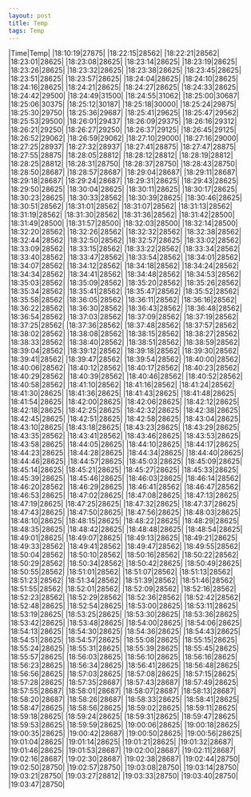 ```yaml
---
layout: post
title: Temp
tags: Temp
---
```

|Time|Temp|
|18:10:19|27875|
|18:22:15|28562|
|18:22:21|28562|
|18:23:01|28625|
|18:23:08|28625|
|18:23:14|28625|
|18:23:19|28625|
|18:23:26|28625|
|18:23:32|28625|
|18:23:38|28625|
|18:23:45|28625|
|18:23:51|28625|
|18:23:57|28625|
|18:24:04|28625|
|18:24:10|28625|
|18:24:16|28625|
|18:24:21|28625|
|18:24:27|28625|
|18:24:33|28625|
|18:24:42|29500|
|18:24:49|31500|
|18:24:55|31062|
|18:25:00|30687|
|18:25:06|30375|
|18:25:12|30187|
|18:25:18|30000|
|18:25:24|29875|
|18:25:30|29750|
|18:25:36|29687|
|18:25:41|29625|
|18:25:47|29562|
|18:25:53|29500|
|18:26:01|29437|
|18:26:09|29375|
|18:26:16|29312|
|18:26:21|29250|
|18:26:27|29250|
|18:26:37|29125|
|18:26:45|29125|
|18:26:52|29062|
|18:26:59|29062|
|18:27:10|29000|
|18:27:16|29000|
|18:27:25|28937|
|18:27:32|28937|
|18:27:41|28875|
|18:27:47|28875|
|18:27:55|28875|
|18:28:05|28812|
|18:28:12|28812|
|18:28:19|28812|
|18:28:25|28812|
|18:28:31|28750|
|18:28:37|28750|
|18:28:43|28750|
|18:28:50|28687|
|18:28:57|28687|
|18:29:04|28687|
|18:29:11|28687|
|18:29:18|28687|
|18:29:24|28687|
|18:29:31|28625|
|18:29:43|28625|
|18:29:50|28625|
|18:30:04|28625|
|18:30:11|28625|
|18:30:17|28625|
|18:30:23|28625|
|18:30:33|28562|
|18:30:39|28625|
|18:30:46|28625|
|18:30:51|28562|
|18:31:01|28562|
|18:31:07|28562|
|18:31:13|28562|
|18:31:19|28562|
|18:31:30|28562|
|18:31:36|28562|
|18:31:42|28500|
|18:31:49|28500|
|18:31:57|28500|
|18:32:03|28500|
|18:32:14|28500|
|18:32:20|28562|
|18:32:26|28562|
|18:32:32|28562|
|18:32:38|28562|
|18:32:44|28562|
|18:32:50|28562|
|18:32:57|28625|
|18:33:02|28562|
|18:33:09|28562|
|18:33:15|28562|
|18:33:22|28562|
|18:33:34|28562|
|18:33:40|28562|
|18:33:47|28562|
|18:33:54|28562|
|18:34:01|28562|
|18:34:07|28562|
|18:34:12|28562|
|18:34:18|28562|
|18:34:24|28562|
|18:34:34|28562|
|18:34:41|28562|
|18:34:48|28562|
|18:34:53|28562|
|18:35:03|28562|
|18:35:09|28562|
|18:35:20|28562|
|18:35:26|28562|
|18:35:34|28562|
|18:35:41|28562|
|18:35:47|28562|
|18:35:52|28562|
|18:35:58|28562|
|18:36:05|28562|
|18:36:11|28562|
|18:36:16|28562|
|18:36:22|28562|
|18:36:30|28562|
|18:36:43|28562|
|18:36:48|28562|
|18:36:54|28562|
|18:37:03|28562|
|18:37:09|28562|
|18:37:19|28562|
|18:37:25|28562|
|18:37:36|28562|
|18:37:48|28562|
|18:37:57|28562|
|18:38:02|28562|
|18:38:08|28562|
|18:38:15|28562|
|18:38:27|28562|
|18:38:33|28562|
|18:38:40|28562|
|18:38:51|28562|
|18:38:59|28562|
|18:39:04|28562|
|18:39:12|28562|
|18:39:18|28562|
|18:39:30|28562|
|18:39:41|28562|
|18:39:47|28562|
|18:39:54|28562|
|18:40:00|28562|
|18:40:06|28562|
|18:40:12|28562|
|18:40:17|28562|
|18:40:23|28562|
|18:40:29|28562|
|18:40:39|28562|
|18:40:46|28562|
|18:40:52|28562|
|18:40:58|28562|
|18:41:10|28562|
|18:41:16|28562|
|18:41:24|28562|
|18:41:30|28625|
|18:41:36|28625|
|18:41:43|28625|
|18:41:48|28625|
|18:41:54|28625|
|18:42:00|28625|
|18:42:06|28625|
|18:42:12|28625|
|18:42:18|28625|
|18:42:25|28625|
|18:42:32|28625|
|18:42:38|28625|
|18:42:45|28625|
|18:42:51|28625|
|18:42:58|28625|
|18:43:04|28625|
|18:43:10|28625|
|18:43:18|28625|
|18:43:23|28625|
|18:43:29|28625|
|18:43:35|28562|
|18:43:41|28562|
|18:43:46|28625|
|18:43:53|28625|
|18:43:58|28625|
|18:44:05|28625|
|18:44:10|28625|
|18:44:17|28625|
|18:44:23|28625|
|18:44:28|28625|
|18:44:34|28625|
|18:44:40|28625|
|18:44:46|28625|
|18:44:57|28625|
|18:45:03|28625|
|18:45:09|28625|
|18:45:14|28625|
|18:45:21|28625|
|18:45:27|28625|
|18:45:33|28625|
|18:45:39|28625|
|18:45:46|28625|
|18:46:03|28625|
|18:46:14|28562|
|18:46:20|28562|
|18:46:29|28625|
|18:46:41|28562|
|18:46:47|28562|
|18:46:53|28625|
|18:47:02|28625|
|18:47:08|28625|
|18:47:13|28625|
|18:47:19|28625|
|18:47:25|28625|
|18:47:32|28625|
|18:47:37|28625|
|18:47:43|28625|
|18:47:50|28625|
|18:47:56|28625|
|18:48:03|28625|
|18:48:10|28625|
|18:48:15|28625|
|18:48:22|28625|
|18:48:29|28625|
|18:48:35|28625|
|18:48:42|28625|
|18:48:48|28625|
|18:48:54|28625|
|18:49:01|28625|
|18:49:07|28625|
|18:49:13|28625|
|18:49:21|28625|
|18:49:33|28562|
|18:49:41|28562|
|18:49:47|28562|
|18:49:55|28562|
|18:50:04|28562|
|18:50:10|28562|
|18:50:16|28562|
|18:50:22|28562|
|18:50:29|28562|
|18:50:34|28562|
|18:50:42|28625|
|18:50:49|28625|
|18:50:55|28562|
|18:51:01|28562|
|18:51:07|28562|
|18:51:13|28562|
|18:51:23|28562|
|18:51:34|28562|
|18:51:39|28562|
|18:51:46|28562|
|18:51:55|28562|
|18:52:01|28562|
|18:52:09|28562|
|18:52:16|28562|
|18:52:23|28562|
|18:52:29|28562|
|18:52:36|28562|
|18:52:42|28562|
|18:52:48|28625|
|18:52:54|28625|
|18:53:00|28625|
|18:53:11|28625|
|18:53:19|28625|
|18:53:25|28625|
|18:53:30|28625|
|18:53:36|28625|
|18:53:42|28625|
|18:53:48|28625|
|18:54:00|28625|
|18:54:06|28625|
|18:54:13|28625|
|18:54:30|28625|
|18:54:36|28625|
|18:54:43|28625|
|18:54:51|28625|
|18:54:57|28625|
|18:55:08|28625|
|18:55:15|28625|
|18:55:24|28625|
|18:55:31|28625|
|18:55:39|28625|
|18:55:45|28625|
|18:55:57|28625|
|18:56:03|28625|
|18:56:10|28625|
|18:56:16|28625|
|18:56:23|28625|
|18:56:34|28625|
|18:56:41|28625|
|18:56:48|28625|
|18:56:56|28625|
|18:57:03|28625|
|18:57:08|28625|
|18:57:15|28625|
|18:57:28|28625|
|18:57:35|28687|
|18:57:43|28687|
|18:57:49|28625|
|18:57:55|28687|
|18:58:01|28687|
|18:58:07|28687|
|18:58:13|28687|
|18:58:20|28687|
|18:58:26|28687|
|18:58:33|28625|
|18:58:41|28625|
|18:58:47|28625|
|18:58:56|28625|
|18:59:02|28625|
|18:59:11|28625|
|18:59:18|28625|
|18:59:24|28625|
|18:59:31|28625|
|18:59:47|28625|
|18:59:53|28625|
|18:59:59|28625|
|19:00:06|28625|
|19:00:18|28625|
|19:00:35|28625|
|19:00:42|28687|
|19:00:50|28625|
|19:00:56|28625|
|19:01:04|28625|
|19:01:14|28625|
|19:01:21|28625|
|19:01:32|28687|
|19:01:46|28625|
|19:01:53|28687|
|19:02:00|28687|
|19:02:11|28687|
|19:02:16|28687|
|19:02:30|28687|
|19:02:38|28687|
|19:02:44|28750|
|19:02:50|28750|
|19:02:57|28750|
|19:03:08|28750|
|19:03:14|28750|
|19:03:21|28750|
|19:03:27|28812|
|19:03:33|28750|
|19:03:40|28750|
|19:03:47|28750|

